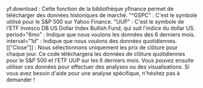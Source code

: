 yf.download : Cette fonction de la bibliothèque yfinance permet de télécharger des données historiques de marché.
"^GSPC" : C'est le symbole utilisé pour le S&P 500 sur Yahoo Finance.
"UUP" : C'est le symbole de l'ETF Invesco DB US Dollar Index Bullish Fund, qui suit l'indice du dollar US.
period="6mo" : Indique que nous voulons les données des 6 derniers mois.
interval="1d" : Indique que nous voulons des données quotidiennes.
[["Close"]] : Nous sélectionnons uniquement les prix de clôture pour chaque jour.
Ce code téléchargera les données de clôture quotidiennes pour le S&P 500 et l'ETF UUP sur les 6 derniers mois. Vous pouvez ensuite utiliser ces données pour effectuer des analyses ou des visualisations. Si vous avez besoin d'aide pour une analyse spécifique, n'hésitez pas à demander !

